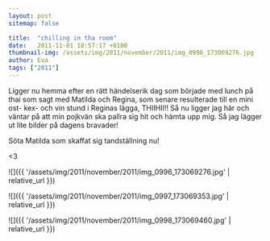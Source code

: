 ```yaml
---
layout: post
sitemap: false

title:  "chilling in tha room"
date:   2011-11-01 18:57:17 +0100
thumbnail-img: /assets/img/2011/november/2011/img_0996_173069276.jpg
author: Eva
tags: ["2011"]
---
```




Ligger nu hemma efter en rätt händelserik dag som började med lunch på thai som sagt med Matilda och Regina, som senare resulterade till en mini ost- kex- och vin stund i Reginas lägga, THIIHII!! Så nu ligger jag här och väntar på att min pojkvän ska pallra sig hit och hämta upp mig. Så jag lägger ut lite bilder på dagens bravader!















Söta Matilda som skaffat sig tandställning nu!













<3

![]({{ '/assets/img/2011/november/2011/img_0996_173069276.jpg'  | relative_url }})

![]({{ '/assets/img/2011/november/2011/img_0997_173069353.jpg'  | relative_url }})

![]({{ '/assets/img/2011/november/2011/img_0998_173069460.jpg'  | relative_url }})

